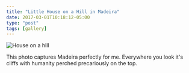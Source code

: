 ```yaml
---
title: "Little House on a Hill in Madeira"
date: 2017-03-01T10:18:12-05:00
type: "post"
tags: [gallery]
---
```

![House on a hill](/images/gallery/little-house.jpg)

This photo captures Madeira perfectly for me. Everywhere you look it's cliffs with humanity perched precariously on the top.